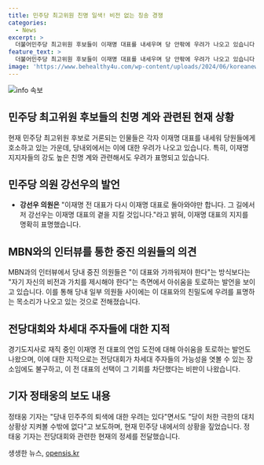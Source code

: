 ```yaml
---
title: 민주당 최고위원 친명 일색! 비전 없는 칭송 경쟁
categories:
  - News
excerpt: >
  더불어민주당 최고위원 후보들이 이재명 대표를 내세우며 당 안팎에 우려가 나오고 있습니다. 이재명 체제가 형성된 상황에서도 당내 민주주의 퇴색과 우려가 지속되고 있으며, 자조 섞인 비판이 이어지고 있습니다. 이에 강선우 의원과 정성호 의원을 비롯한 목소리에서 이재명 전 대표의 연임 도전에 대한 아쉬움이 토로되고 있습니다. 전당대회가 차세대 주자들의 가능성을 엿볼 수 있는 장으로 인식되지만, 이 전 대표의 선택이 이 기회를 차단했다는 지적이 나오고 있습니다.
feature_text: >
  더불어민주당 최고위원 후보들이 이재명 대표를 내세우며 당 안팎에 우려가 나오고 있습니다. 이재명 체제가 형성된 상황에서도 당내 민주주의 퇴색과 우려가 지속되고 있으며, 자조 섞인 비판이 이어지고 있습니다. 이에 강선우 의원과 정성호 의원을 비롯한 목소리에서 이재명 전 대표의 연임 도전에 대한 아쉬움이 토로되고 있습니다. 전당대회가 차세대 주자들의 가능성을 엿볼 수 있는 장으로 인식되지만, 이 전 대표의 선택이 이 기회를 차단했다는 지적이 나오고 있습니다.
image: 'https://www.behealthy4u.com/wp-content/uploads/2024/06/koreanews.jpg'
---
```


<p><img src="https://www.behealthy4u.com/wp-content/uploads/2024/06/koreanews.jpg" alt="info 속보" /></p>

<h2 data-ke-size="size26">민주당 최고위원 후보들의 친명 계와 관련된 현재 상황</h2>

<p data-ke-size="size16">현재 민주당 최고위원 후보로 거론되는 인물들은 각자 이재명 대표를 내세워 당원들에게 호소하고 있는 가운데, 당내외에서는 이에 대한 우려가 나오고 있습니다. 특히, 이재명 지지자들의 강도 높은 친명 계와 관련해서도 우려가 표명되고 있습니다.</p>

<h2 data-ke-size="size26">민주당 의원 강선우의 발언</h2>

<ul>
    <li><b>강선우 의원은</b> "이재명 전 대표가 다시 이재명 대표로 돌아와야만 합니다. 그 길에서 저 강선우는 이재명 대표의 곁을 지킬 것입니다."라고 밝혀, 이재명 대표의 지지를 명확히 표명했습니다.</li>
</ul>

<h2 data-ke-size="size26">MBN와의 인터뷰를 통한 중진 의원들의 의견</h2>

<p data-ke-size="size16">MBN과의 인터뷰에서 당내 중진 의원들은 "이 대표와 가까워져야 한다"는 방식보다는 "자기 자신의 비전과 가치를 제시해야 한다"는 측면에서 아쉬움을 토로하는 발언을 보이고 있습니다. 이를 통해 당내 일부 의원들 사이에는 이 대표와의 친밀도에 우려를 표명하는 목소리가 나오고 있는 것으로 전해졌습니다.</p>

<h2 data-ke-size="size26">전당대회와 차세대 주자들에 대한 지적</h2>

<p data-ke-size="size16">경기도지사로 재직 중인 이재명 전 대표의 연임 도전에 대해 아쉬움을 토로하는 발언도 나왔으며, 이에 대한 지적으로는 전당대회가 차세대 주자들의 가능성을 엿볼 수 있는 장소임에도 불구하고, 이 전 대표의 선택이 그 기회를 차단했다는 비판이 나왔습니다.</p>

<h2 data-ke-size="size26">기자 정태웅의 보도 내용</h2>

<p data-ke-size="size16">정태웅 기자는 "당내 민주주의 퇴색에 대한 우려는 있다"면서도 "당이 처한 극한의 대치 상황상 지켜볼 수밖에 없다"고 보도하며, 현재 민주당 내에서의 상황을 짚었습니다. 정태웅 기자는 전당대회와 관련한 현재의 정세를 전달했습니다.</p>

<p data-ke-size="size16"></p>
생생한 뉴스, <a href="https://opensis.kr" rel="dofollow">opensis.kr</a>


